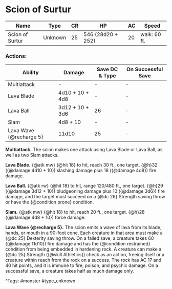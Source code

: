 # Scion of Surtur

| Name | Type | CR | HP | AC | Speed |
|------|------|----|----|----|-------|
| Scion of Surtur | Unknown | 25 | 546 (28d20 + 252) | 20 | walk: 60 ft. |

### Actions:

| Ability | Damage | Save DC & Type | On Successful Save |
|---------|--------|----------------|--------------------|
| Multiattack | - | - | - |
| Lava Blade | 4d10 + 10 + 4d8 | - | - |
| Lava Ball | 3d12 + 10 + 3d6 | 26 | - |
| Slam | 4d8 + 10 | - | - |
| Lava Wave {@recharge 5} | 11d10 | 25 | - |


**Multiattack.** The scion makes one attack using Lava Blade or Lava Ball, as well as two Slam attacks.

**Lava Blade.** {@atk mw} {@hit 18} to hit, reach 30 ft., one target. {@h}32 ({@damage 4d10 + 10}) slashing damage plus 18 ({@damage 4d8}) fire damage.

**Lava Ball.** {@atk rw} {@hit 18} to hit, range 120/480 ft., one target. {@h}29 ({@damage 3d12 + 10}) bludgeoning damage plus 10 ({@damage 3d6}) fire damage, and the target must succeed on a {@dc 26} Strength saving throw or have the {@condition prone} condition.

**Slam.** {@atk mw} {@hit 18} to hit, reach 20 ft., one target. {@h}28 ({@damage 4d8 + 10}) force damage.

**Lava Wave {@recharge 5}.** The scion emits a wave of lava from its blade, hands, or mouth in a 90-foot cone. Each creature in that area must make a {@dc 25} Dexterity saving throw. On a failed save, a creature takes 60 ({@damage 11d10}) fire damage and has the {@condition restrained} condition from being embedded in hardening rock. A creature can make a {@dc 25} Strength ({@skill Athletics}) check as an action, freeing itself or a creature within reach from the rock on a success. The rock has AC 17 and 40 hit points, and it is immune to fire, poison, and psychic damage. On a successful save, a creature takes half as much damage only.

^Tags: #monster #type_unknown